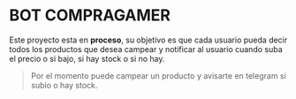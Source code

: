 # **BOT COMPRAGAMER**
Este proyecto esta en **proceso**, su objetivo es que cada usuario pueda decir todos los productos que desea campear y notificar al usuario cuando suba el precio o si bajo, si hay stock o si no hay.

> Por el momento puede campear un producto y avisarte en telegram si subio o hay stock.
